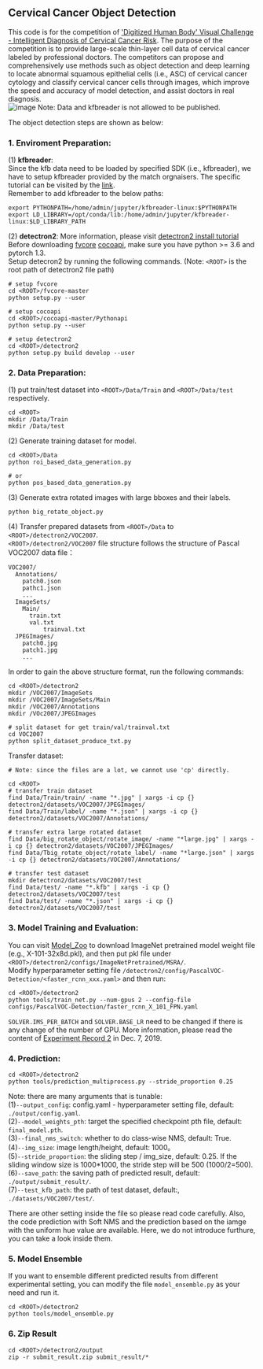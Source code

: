 ## Cervical Cancer Object Detection
This code is for the competition of ['Digitized Human Body' Visual Challenge - Intelligent Diagnosis of Cervical Cancer Risk](https://tianchi.aliyun.com/competition/entrance/231757/introduction). The purpose of the competition is to provide large-scale thin-layer cell data of cervical cancer labeled by professional doctors. The competitors can propose and comprehensively use methods such as object detection and deep learning to locate abnormal squamous epithelial cells (i.e., ASC) of cervical cancer cytology and classify cervical cancer cells through images, which improve the speed and accuracy of model detection, and assist doctors in real diagnosis.  
![image](https://tianchi-public.oss-cn-hangzhou.aliyuncs.com/public/files/forum/156976273635179161569762735242.jpeg)
Note: Data and kfbreader is not allowed to be published.  

The object detection steps are shown as below:    
### 1. Enviroment Preparation:  
(1) **kfbreader**:  
Since the kfb data need to be loaded by specified SDK (i.e., kfbreader), we have to setup kfbreader provided by the match orgnaisers. The specific tutorial can be visited by the [link](https://tianchi.aliyun.com/forum/postDetail?spm=5176.12586969.1002.3.76de2a3c3k6DZf&postId=83286).  
Remember to add kfbreader to the below paths:
```
export PYTHONPATH=/home/admin/jupyter/kfbreader-linux:$PYTHONPATH
export LD_LIBRARY=/opt/conda/lib:/home/admin/jupyter/kfbreader-linux:$LD_LIBRARY_PATH
```
(2) **detectron2**:
More information, please visit [detectron2 install tutorial](https://github.com/AlvinAi96/cervical_cancer_object_detection/blob/master/detectron2/INSTALL.md)  
Before downloading [fvcore](https://github.com/facebookresearch/fvcore) [cocoapi](https://github.com/cocodataset/cocoapi.git), make sure you have python >= 3.6 and pytorch 1.3.   
Setup detecron2 by running the following commands. (Note: ``<ROOT>`` is the root path of detectron2 file path)  
```
# setup fvcore
cd <ROOT>/fvcore-master
python setup.py --user

# setup cocoapi
cd <ROOT>/cocoapi-master/Pythonapi
python setup.py --user

# setup detectron2
cd <ROOT>/detectron2
python setup.py build develop --user
```
	
### 2. Data Preparation: 
(1) put train/test dataset into ``<ROOT>/Data/Train`` and ``<ROOT>/Data/test`` respectively.  
```
cd <ROOT>
mkdir /Data/Train
mkdir /Data/test	
```
(2) Generate training dataset for model.  
```
cd <ROOT>/Data
python roi_based_data_generation.py

# or
python pos_based_data_generation.py
```
(3) Generate extra rotated images with large bboxes and their labels.  
```
python big_rotate_object.py
```
(4) Transfer prepared datasets from ``<ROOT>/Data`` to ``<ROOT>/detectron2/VOC2007``.  
``<ROOT>/detectron2/VOC2007`` file structure follows the structure of Pascal VOC2007 data file：  
```
VOC2007/
  Annotations/
  	patch0.json
	pathc1.json
	...
  ImageSets/
	Main/
	  train.txt
	  val.txt
    	  trainval.txt
  JPEGImages/
	patch0.jpg
	patch1.jpg
	...	
```
In order to gain the above structure format, run the following commands:  
```
cd <ROOT>/detectron2
mkdir /VOC2007/ImageSets
mkdir /VOC2007/ImageSets/Main
mkdir /VOC2007/Annotations
mkdir /VOc2007/JPEGImages

# split dataset for get train/val/trainval.txt
cd VOC2007
python split_dataset_produce_txt.py
```

Transfer dataset:
```
# Note: since the files are a lot, we cannot use 'cp' directly.

cd <ROOT>
# transfer train dataset
find Data/Train/train/ -name "*.jpg" | xargs -i cp {} detectron2/datasets/VOC2007/JPEGImages/
find Data/Train/label/ -name "*.json" | xargs -i cp {} detectron2/datasets/VOC2007/Annotations/

# transfer extra large rotated dataset
find Data/big_rotate_object/rotate_image/ -name "*large.jpg" | xargs -i cp {} detectron2/datasets/VOC2007/JPEGImages/
find Data/Tbig_rotate_object/rotate_label/ -name "*large.json" | xargs -i cp {} detectron2/datasets/VOC2007/Annotations/

# transfer test dataset
mkdir detectron2/datasets/VOC2007/test
find Data/test/ -name "*.kfb" | xargs -i cp {} detectron2/datasets/VOC2007/test
find Data/test/ -name "*.json" | xargs -i cp {} detectron2/datasets/VOC2007/test

```
### 3. Model Training and Evaluation: 
You can visit [Model_Zoo](https://github.com/facebookresearch/detectron2/blob/master/MODEL_ZOO.md) to download ImageNet pretrained model weight file (e.g., X-101-32x8d.pkl), and then put pkl file under ``<ROOT>/detectron2/configs/ImageNetPretrained/MSRA/``.  
Modify hyperparameter setting file ``/detectron2/config/PascalVOC-Detection/<faster_rcnn_xxx.yaml>`` and then run:  
```
cd <ROOT>/detectron2
python tools/train_net.py --num-gpus 2 --config-file configs/PascalVOC-Detection/faster_rcnn_X_101_FPN.yaml
```
``SOLVER.IMS_PER_BATCH`` and ``SOLVER.BASE_LR`` need to be changed if there is any change of the number of GPU. More information, please read the content of [Experiment Record 2](https://github.com/AlvinAi96/cervical_cancer_object_detection/blob/master/Experiment%20Record%202.md) in Dec. 7, 2019.  

### 4. Prediction: 
```
cd <ROOT>/detectron2
python tools/prediction_multiprocess.py --stride_proportion 0.25
```
Note: there are many arguments that is tunable:  
(1)``--output_config``: config.yaml - hyperparameter setting file, default: ``./output/config.yaml``.  
(2)``--model_weights_pth``: target the specified checkpoint pth file, default: ``final_model.pth``.  
(3)``--final_nms_switch``: whether to do class-wise NMS, default: True.  
(4)``--img_size``: image length/height, default: 1000。  
(5)``--stride_proportion``: the sliding step / img_size, default: 0.25. If the sliding window size is 1000*1000, the stride step will be 500 (1000/2=500).  
(6)``--save_path``: the saving path of predicted result, default: ``./output/submit_result/``.  
(7)``--test_kfb_path``: the path of test dataset, default:, ``./datasets/VOC2007/test/``.  

There are other setting inside the file so please read code carefully. Also, the code prediction with Soft NMS and the prediction based on the iamge with the uniform hue value are available. Here, we do not introduce furthure, you can take a look inside them.  

### 5. Model Ensemble
If you want to ensemble different predicted results from different experimental setting, you can modify the file ``model_ensemble.py`` as your need and run it.  
```
cd <ROOT>/detectron2
python tools/model_ensemble.py
```

### 6. Zip Result
```
cd <ROOT>/detectron2/output
zip -r submit_result.zip submit_result/*
```
